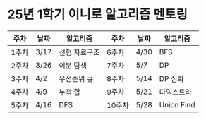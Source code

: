 # 25년 1학기 이니로 알고리즘 멘토링
|주차|날짜|알고리즘|주차|날짜|알고리즘|
|---|---|---|---|---|---|
|1주차|3/17|선형 자료구조|6주차|4/30|BFS|
|2주차|3/26|이분 탐색|7주차|5/7|DP|
|3주차|4/2|우선순위 큐|8주차|5/14|DP 심화|
|4주차|4/9|누적 합|9주차|5/21|다익스트라|
|5주차|4/16|DFS|10주차|5/28|Union Find|

